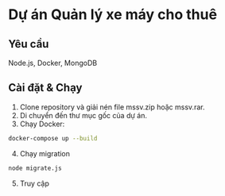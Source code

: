 # Dự án Quản lý xe máy cho thuê

## Yêu cầu

Node.js, Docker, MongoDB

## Cài đặt & Chạy

1. Clone repository và giải nén file mssv.zip hoặc mssv.rar.
2. Di chuyển đến thư mục gốc của dự án.
3. Chạy Docker:
```bash
docker-compose up --build
```
4. Chạy migration
```bash
node migrate.js
```
5. Truy cập
<!-- Frontend: http://localhost:3000
GraphQL Playground: http://localhost:4000/graphql -->
